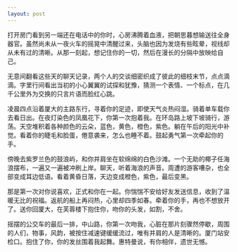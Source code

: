 ```yaml
---
layout: post
---
```

打开房门看到另一端还在电话中的你时，心房沸腾着血液，把朝思暮想输送往全身器官。虽然尚未从一夜火车的摇晃中清醒过来，头脑也因为发烧有些眩晕，视线却从未有过的清晰。从那一刻起，想记住你的一切，然后在漫长的分隔中放映给自己。 
  
无意间翻看这些天的聊天记录，两个人的交谈细密织成了彼此的细枝末节，点点滴滴。字里行间看出当初的小心翼翼的试探和犹豫，猜测一个表情、一个标点，在几千公里外为交换的只言片语而脸红心跳。 
  
凌晨四点沿着厦大的主路东行，寻着你的足迹，即使天气炎热闷湿。骑着单车载你去看日出。在夜灯染色的凤凰花下，你第一次抱着我。在环岛路上坡下坡骑行，游荡。天空堆积着各种颜色的云朵，蓝色，黄色，橙色，紫色。躺在午后的阳光中补觉。看着你的睫毛和脸蛋，倦意袭来，怎么也睡不着。鼓起勇气第一次牵起你的手。 
  
傍晚去紫罗兰色的鼓浪屿，和你并肩坐在软绵绵的白色沙滩。一个无助的椰子任海浪摆布，一遍又一遍被冲刷上岸。聊天，听着海浪的声音。周遭的游客嘈杂，也全部变成耳边低语。看着黄昏日落，天边变成橙色，紫色，最后变黑。 
  
那是第一次对你说喜欢，正式和你在一起。你惴惴不安给好友发送信息，收到了温暖无比的祝福。返航的船上再闷热，心里却四季如春。牵着你的手，再也不想放开了。送你回厦大，在芙蓉楼下抱住你，吻你的头发，如割，不舍。 
  
摇摆的公交车的最后一排，中山路，你第一次吻我，心脏在那片刻骤然停歇，周围的人们，物事，风韵，被按住减速键缓缓流过，唯有并肩的人是清晰的。厦门站安检口。抱住了你，你的发丝围着我起舞。惠特曼说，有你相伴，遗世无憾。